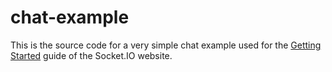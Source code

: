 # chat-example

This is the source code for a very simple chat example used for
the [Getting Started](http://socket.io/get-started/chat/) guide
of the Socket.IO website.

